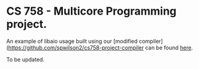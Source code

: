 
# CS 758 - Multicore Programming project.

An example of libaio usage built using our [modified compiler](https://github.com/spwilson2/cs758-project-compiler
can be found [here](examples/aio-example.go).

To be updated.
